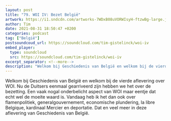 ```yaml
---
layout: post
title: "79. WOI IV: Bezet België"
artwork: https://i1.sndcdn.com/artworks-7WDxB08uVORWIsyH-ftzwBg-large.jpg
author: Tim
date: 2021-08-31 18:50:47 +0200
categories: podcast
tag: ["België"]
postsoundcoud_url: https://soundcloud.com/tim-gistelinck/woi-iv
embed_player:
  type: soundcloud
  src: https://soundcloud.com/tim-gistelinck/woi-iv
excerpt_separator: <!--more-->
description: "Welkom bij Geschiedenis van België en welkom bij de vierde aflevering over WOI."
---
```

Welkom bij Geschiedenis van België en welkom bij de vierde aflevering over WOI. Nu de Duitsers eenmaal gearriveerd zijn hebben we het over de bezetting. Een vaak nogal onderbelicht aspect van WOI maar eentje dat echt wel de moeite waard is. Vandaag heb ik het dan ook over flamenpolitiek, generalgouvernement, economische plundering, la libre Belgique, kardinaal Mercier en deportatie. Dat en veel meer in deze aflevering van Geschiedenis van België.